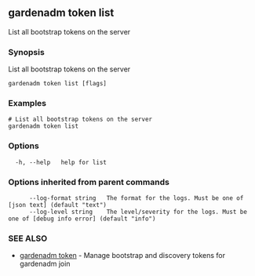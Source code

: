 ## gardenadm token list

List all bootstrap tokens on the server

### Synopsis

List all bootstrap tokens on the server

```
gardenadm token list [flags]
```

### Examples

```
# List all bootstrap tokens on the server
gardenadm token list
```

### Options

```
  -h, --help   help for list
```

### Options inherited from parent commands

```
      --log-format string   The format for the logs. Must be one of [json text] (default "text")
      --log-level string    The level/severity for the logs. Must be one of [debug info error] (default "info")
```

### SEE ALSO

* [gardenadm token](gardenadm_token.md)	 - Manage bootstrap and discovery tokens for gardenadm join

